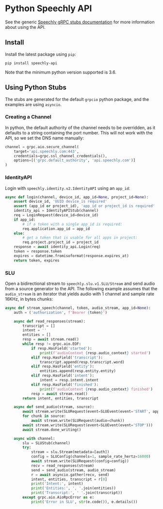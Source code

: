 # Python Speechly API

See the generic [Speechly gRPC stubs documentation](https://github.com/speechly/api) for more information about using the API.

## Install

Install the latest package using `pip`:

    pip install speechly-api

Note that the minimum python version supported is 3.6.

## Using Python Stubs

The stubs are generated for the default `grpcio` python package, and the examples are using `asyncio`.

### Creating a Channel

In python, the default authority of the channel needs to be overridden, as it defaults to a string containing the port number. This will not work with the API, so we set the DNS name manually:

```python
channel = grpc.aio.secure_channel(
    target='api.speechly.com:443',
    credentials=grpc.ssl_channel_credentials(),
    options=[('grpc.default_authority', 'api.speechly.com')]
)
```

### IdentityAPI

Login with `speechly.identity.v2.IdentityAPI` using an `app_id`:

```python
async def login(channel, device_id, app_id=None, project_id=None):
    assert device_id, 'UUID device_is required'
    assert (app_id or project_id), 'app_id or project_id is required'
    identity_api = IdentityAPIStub(channel)
    req = LoginRequest(device_id=device_id)
    if app_id:
        # if a token with a single app_id is required:
        req.application.app_id = app_id
    else:
        # get a token that is usable for all apps in project:
        req.project.project_id = project_id
    response = await identity_api.Login(req)
    token = response.token
    expires = datetime.fromisoformat(response.expires_at)
    return token, expires
```

### SLU

Open a bidirectional stream to `speechly.slu.v1.SLU/Stream` and send audio from a source generator to the API. The following example assumes that the `audio_stream` is an iterator that yields audio with 1 channel and sample rate 16KHz, in bytes chunks:

```python
async def stream_speech(channel, token, audio_stream, app_id=None):
    auth = ('authorization', f'Bearer {token}')

    async def read_responses(stream):
        transcript = []
        intent = ''
        entities = []
        resp = await stream.read()
        while resp != grpc.aio.EOF:
            if resp.HasField('started'):
                print(f'audioContext {resp.audio_context} started')
            elif resp.HasField('transcript'):
                transcript.append(resp.transcript.word)
            elif resp.HasField('entity'):
                entities.append(resp.entity.entity)
            elif resp.HasField('intent'):
                intent = resp.intent.intent
            elif resp.HasField('finished'):
                print(f'audioContext {resp.audio_context} finished')
            resp = await stream.read()
        return intent, entities, transcript

    async def send_audio(stream, source):
        await stream.write(SLURequest(event=SLUEvent(event='START', app_id=app_id)))
        for chunk in source:
            await stream.write(SLURequest(audio=chunk))
        await stream.write(SLURequest(event=SLUEvent(event='STOP')))
        await stream.done_writing()

    async with channel:
        slu = SLUStub(channel)
        try:
            stream = slu.Stream(metadata=[auth])
            config = SLUConfig(channels=1, sample_rate_hertz=16000)
            await stream.write(SLURequest(config=config))
            recv = read_responses(stream)
            send = send_audio(stream, audio_stream)
            r = await asyncio.gather(recv, send)
            intent, entities, transcript = r[0]
            print('Intent:', intent)
            print('Entities:', ', '.join(entities))
            print('Transcript:', ' '.join(transcript))
        except grpc.aio.AioRpcError as e:
            print('Error in SLU', str(e.code()), e.details())
```
